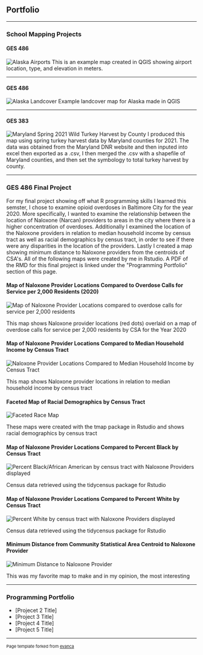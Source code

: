 ## Portfolio

---

### School Mapping Projects 

#### GES 486

![Alaska Airports](images/Alaska_airport_map_final_00_00.jpg)
 This is an example map created in QGIS showing airport location, type, and elevation in meters. 

---

#### GES 486

![Alaska Landcover](images/Alaska_landcovermap_00_00.jpg)
 Example landcover map for Alaska made in QGIS

---



#### GES 383 

![Maryland Spring 2021 Wild Turkey Harvest by County](/images/turkey_map.png)
I produced this map using spring turkey harvest data by Maryland counties for 2021. The data was obtained from the Maryland DNR website and then inputed into excel then exported as a .csv, I then merged the .csv with a shapefile of Maryland counties, and then set the symbology to total turkey harvest by county.


---




### GES 486 Final Project

For my final project showing off what R programming skills I learned this semster, I chose to examine opioid overdoses in Baltimore City for the year 2020. More specifically, I wanted to examine the relationship between the location of Naloxone (Narcan) providers to areas in the city where there is a higher concentration of overdoses. Additionally I examined the location of the Naloxone providers in relation to median household income by census tract as well as racial demographics by census tract, in order to see if there were any disparities in the location of the providers. Lastly I created a map showing minimum distance to Naloxone providers from the centroids of CSA's. All of the following maps were created by me in Rstudio. A PDF of the RMD for this final project is linked under the "Programming Portfolio" section of this page. 

#### Map of Naloxone Provider Locations Compared to Overdose Calls for Service per 2,000 Residents (2020)
 ![Map of Naloxone Provider Locations compared to overdose calls for service per 2,000 residents](/images/Overdose_with_narcan_locations.png)

This map shows Naloxone provider locations (red dots) overlaid on a map of overdose calls for service per 2,000 residents by CSA for the Year 2020

#### Map of Naloxone Provider Locations Compared to Median Household Income by Census Tract
 ![Naloxone Provider Locations Compared to Median Household Income by Census Tract](/images/MHI_map.png)

This map shows Naloxone provider locations in relation to median household income by census tract

#### Faceted Map of Racial Demographics by Census Tract
 ![Faceted Race Map](/images/Faceted_map.png)
 
 These maps were created with the tmap package in Rstudio and shows racial demographics by census tract

#### Map of Naloxone Provider Locations Compared to Percent Black by Census Tract
 ![Percent Black/African American by census tract with Naloxone Providers displayed](/images/Percent_black_censustract.png)

Census data retrieved using the tidycensus package for Rstudio

#### Map of Naloxone Provider Locations Compared to Percent White by Census Tract

![Percent White by census tract with Naloxone Providers displayed](/images/Percent_white.png)

Census data retrieved using the tidycensus package for Rstudio

#### Minimum Distance from Community Statistical Area Centroid to Naloxone Provider 

![Minimum Distance to Naloxone Provider](/images/nearest_p.png)

This was my favorite map to make and in my opinion, the most interesting

---

### Programming Portfolio 


- [Projecet 2 Title]
- [Project 3 Title]
- [Project 4 Title]
- [Project 5 Title]


---
<p style="font-size:11px">Page template forked from <a href="https://github.com/evanca/quick-portfolio">evanca</a></p>
<!-- Remove above link if you don't want to attibute -->
